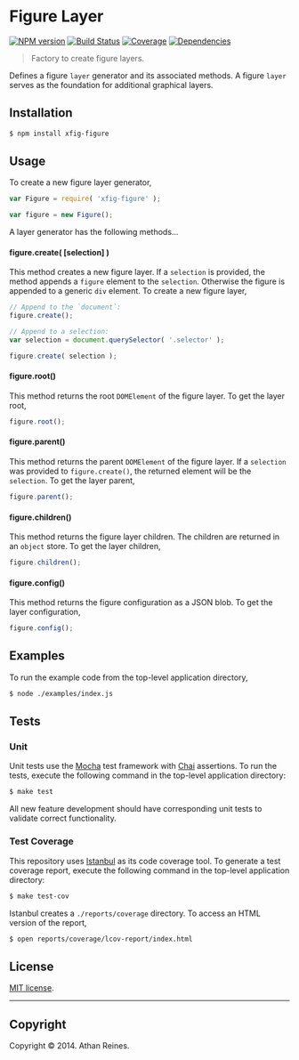 Figure Layer
============
[![NPM version][npm-image]][npm-url] [![Build Status][travis-image]][travis-url] [![Coverage][coveralls-image]][coveralls-url] [![Dependencies][dependencies-image]][dependencies-url]

> Factory to create figure layers.

Defines a figure `layer` generator and its associated methods. A figure `layer` serves as the foundation for additional graphical layers.



## Installation

``` bash
$ npm install xfig-figure
```

## Usage

To create a new figure layer generator,

``` javascript
var Figure = require( 'xfig-figure' );

var figure = new Figure();
```

A layer generator has the following methods...


#### figure.create( [selection] )

This method creates a new figure layer. If a `selection` is provided, the method appends a `figure` element to the `selection`. Otherwise the figure is appended to a generic `div` element. To create a new figure layer,

``` javascript
// Append to the `document`:
figure.create();

// Append to a selection:
var selection = document.querySelector( '.selector' );

figure.create( selection );
``` 

#### figure.root()

This method returns the root `DOMElement` of the figure layer. To get the layer root,

``` javascript
figure.root();
```


#### figure.parent()

This method returns the parent `DOMElement` of the figure layer. If a `selection` was provided to `figure.create()`, the returned element will be the `selection`. To get the layer parent,

``` javascript
figure.parent();
```


#### figure.children()

This method returns the figure layer children. The children are returned in an `object` store. To get the layer children,

``` javascript
figure.children();
```


#### figure.config()

This method returns the figure configuration as a JSON blob. To get the layer configuration,

``` javascript
figure.config();
```




## Examples

To run the example code from the top-level application directory,

``` bash
$ node ./examples/index.js
```


## Tests

### Unit

Unit tests use the [Mocha](http://visionmedia.github.io/mocha) test framework with [Chai](http://chaijs.com) assertions. To run the tests, execute the following command in the top-level application directory:

``` bash
$ make test
```

All new feature development should have corresponding unit tests to validate correct functionality.


### Test Coverage

This repository uses [Istanbul](https://github.com/gotwarlost/istanbul) as its code coverage tool. To generate a test coverage report, execute the following command in the top-level application directory:

``` bash
$ make test-cov
```

Istanbul creates a `./reports/coverage` directory. To access an HTML version of the report,

``` bash
$ open reports/coverage/lcov-report/index.html
```


## License

[MIT license](http://opensource.org/licenses/MIT). 


---
## Copyright

Copyright &copy; 2014. Athan Reines.



[npm-image]: http://img.shields.io/npm/v/xfig-figure.svg
[npm-url]: https://npmjs.org/package/xfig-figure

[travis-image]: http://img.shields.io/travis/figure-io/figure/master.svg
[travis-url]: https://travis-ci.org/figure-io/figure

[coveralls-image]: https://img.shields.io/coveralls/figure-io/figure/master.svg
[coveralls-url]: https://coveralls.io/r/figure-io/figure?branch=master

[dependencies-image]: http://img.shields.io/david/figure-io/figure.svg
[dependencies-url]: https://david-dm.org/figure-io/figure

[dev-dependencies-image]: http://img.shields.io/david/dev/figure-io/figure.svg
[dev-dependencies-url]: https://david-dm.org/dev/figure-io/figure

[github-issues-image]: http://img.shields.io/github/issues/figure-io/figure.svg
[github-issues-url]: https://github.com/figure-io/figure/issues